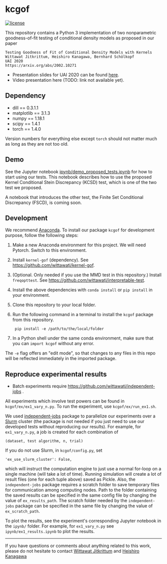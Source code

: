 # kcgof

[![license](https://img.shields.io/github/license/mashape/apistatus.svg)](https://github.com/wittawatj/kernel-cgof/blob/master/LICENSE)

This repository contains a Python 3 implementation of two nonparametric
goodness-of-fit testing of conditional density models as proposed in our paper

    Testing Goodness of Fit of Conditional Density Models with Kernels
    Wittawat Jitkrittum, Heishiro Kanagawa, Bernhard Schölkopf
    UAI 2020
    https://arxiv.org/abs/2002.10271

* Presentation slides for UAI 2020 can be found [here](https://docs.google.com/presentation/d/14I4ndHux8C3ImRzAqmNPVLmLQkw8wZQucMMTZrACUXk/edit?usp=sharing).
* Video presentation here (TODO: link not available yet).

## Dependency 

* dill == 0.3.1.1
* matplotlib == 3.1.3
* numpy == 1.18.1
* scipy == 1.4.1
* torch == 1.4.0

Version numbers for everything else except `torch` should not matter much as
long as they are not too old.

## Demo

See the Jupyter notebook [ipynb/demo_proposed_tests.ipynb](https://github.com/wittawatj/kernel-cgof/blob/master/ipynb/demo_proposed_tests.ipynb) for how to start using our tests. This notebook describes how to use the proposed Kernel Conditional Stein Discrepancy (KCSD) test, which is one of the two test we proposed. 

A notebook that introduces the other test, the Finite Set Conditional Discrepancy (FSCD), is coming soon.

## Development

We recommend [Anaconda](https://www.anaconda.com/). To install our package
`kcgof` for development purpose, follow the following steps:

1. Make a new Anaconda environment for this project. We will need Pytorch.
    Switch to this environment.

2. Install `kernel-gof` (dependency). See https://github.com/wittawatj/kernel-gof. 

3. (Optional. Only needed if you use the MMD test in this repository.) Install `freqopttest`. See https://github.com/wittawatj/interpretable-test.

4. Install the above dependencies with `conda install` or `pip install` in your environment.

5. Clone this repository to your local folder.  

6. Run the following command in a terminal to install the `kcgof` package
    from this repository.

        pip install -e /path/to/the/local/folder

7. In a Python shell under the same conda environment, make sure that you can `import kcgof` without any error.

The `-e` flag offers an "edit mode", so that changes to any files in this
repo will be reflected immediately in the imported package.


## Reproduce experimental results


* Batch experiments require https://github.com/wittawatj/independent-jobs .

All experiments which involve test powers can be found in
`kcgof/ex/ex1_vary_n.py`. To run the experiment, use `kcgof/ex/run_ex1.sh`. 

We used [independent-jobs](https://github.com/wittawatj/independent-jobs)
package to parallelize our experiments over a
[Slurm](http://slurm.schedmd.com/) cluster (the package is not needed if you
just need to use our developed tests without reproducing our results). For example, for
`ex1_vary_n.py`, a job is created for each combination of 

    (dataset, test algorithm, n, trial)

If you do not use Slurm, in `kcgof/config.py`, set

    'ex_use_slurm_cluster': False,

which will instruct the computation engine to just use a normal for-loop on a
single machine (will take a lot of time).  Running simulation will
create a lot of result files (one for each tuple above) saved as Pickle. Also, the `independent-jobs`
package requires a scratch folder to save temporary files for communication
among computing nodes. Path to the folder containing the saved results can be specified in 
the same config file by changing the value of `ex_results_path`.
The scratch folder needed by the `independent-jobs` package can be specified in the same file
by changing the value of `ex_scratch_path`.

To plot the results, see the experiment's corresponding Jupyter notebook in the
`ipynb/` folder. For example, for `ex1_vary_n.py` see `ipynb/ex1_results.ipynb` to plot the results.

---------------

If you have questions or comments about anything related to this work, please
do not hesitate to contact [Wittawat Jitkrittum](http://wittawat.com) and
    [Heishiro Kanagawa](https://noukoudashisoup.github.io/)
